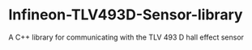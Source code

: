 # Infineon-TLV493D-Sensor-library
A C++ library for communicating with the TLV 493 D hall effect sensor
